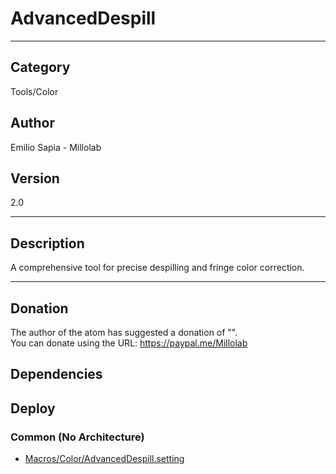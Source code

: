 # AdvancedDespill
___

## Category
Tools/Color

## Author
Emilio Sapia - Millolab

## Version
2.0

___

## Description
<p>A comprehensive tool for precise despilling and fringe color correction.</p>




___

## Donation
The author of the atom has suggested a donation of "".  
You can donate using the URL: <a href="https://paypal.me/Millolab" class="button">https://paypal.me/Millolab</a>
## Dependencies

## Deploy

### Common (No Architecture)

<ul>
<li><a href="https://gitlab.com/WeSuckLess/Reactor/-/blob/master/Atoms/com.Millolab.AdvancedDespill/Macros/Color/AdvancedDespill.setting?ref_type=heads">Macros/Color/AdvancedDespill.setting</a></li>
</ul>
